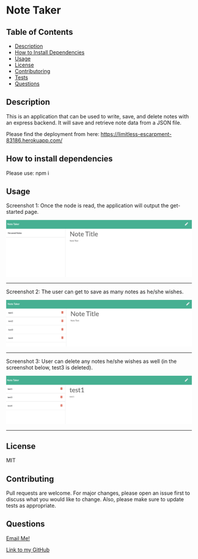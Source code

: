 # Note Taker

## Table of Contents

- [Description](#description)
- [How to Install Dependencies](#how-to-install-dependencies)
- [Usage](#usage)
- [License](#license)
- [Contributoring](#contributing)
- [Tests](#tests)
- [Questions](#questions)

## Description

This is an application that can be used to write, save, and delete notes with an express backend. It will save and retrieve note data from a JSON file.

Please find the deployment from here:
https://limitless-escarpment-83186.herokuapp.com/

## How to install dependencies

Please use: npm i

## Usage

Screenshot 1: Once the node is read, the application will output the get-started page.

![](./img/note1.png)

---

Screenshot 2: The user can get to save as many notes as he/she wishes.

![](./img/note5.png)

---

Screenshot 3: User can delete any notes he/she wishes as well (in the screenshot below, test3 is deleted).

![](./img/note4.png)

---

## License

MIT

## Contributing

Pull requests are welcome. For major changes, please open an issue first to discuss what you would like to change. Also, please make sure to update tests as appropriate.

## Questions

[Email Me!](mailto:nishii.dev.syd@gmail.com)

[Link to my GitHub](https://github.com/noriyuki-ishii-820)
